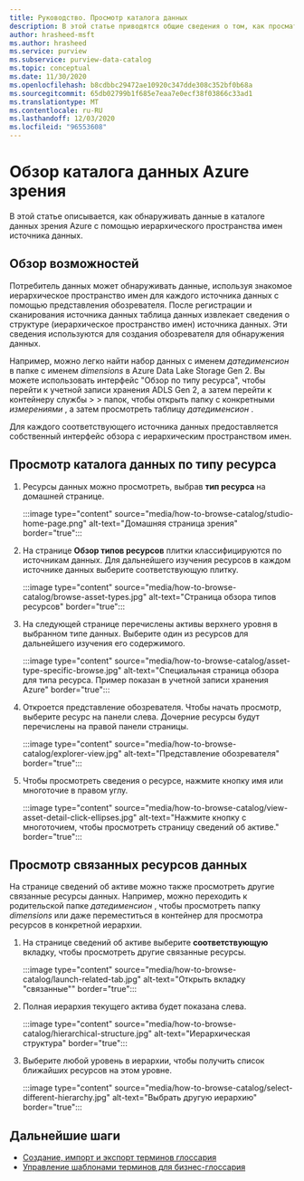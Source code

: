```yaml
---
title: Руководство. Просмотр каталога данных
description: В этой статье приводятся общие сведения о том, как просматривать каталог данных Azure зрения на основе типа ресурса.
author: hrasheed-msft
ms.author: hrasheed
ms.service: purview
ms.subservice: purview-data-catalog
ms.topic: conceptual
ms.date: 11/30/2020
ms.openlocfilehash: b8cdbbc29472ae10920c347dde308c352bf0b68a
ms.sourcegitcommit: 65db02799b1f685e7eaa7e0ecf38f03866c33ad1
ms.translationtype: MT
ms.contentlocale: ru-RU
ms.lasthandoff: 12/03/2020
ms.locfileid: "96553608"
---
```

# <a name="browse-the-azure-purview-data-catalog"></a>Обзор каталога данных Azure зрения

В этой статье описывается, как обнаруживать данные в каталоге данных зрения Azure с помощью иерархического пространства имен источника данных.

## <a name="browse-experience"></a>Обзор возможностей

Потребитель данных может обнаруживать данные, используя знакомое иерархическое пространство имен для каждого источника данных с помощью представления обозревателя. После регистрации и сканирования источника данных таблица данных извлекает сведения о структуре (иерархическое пространство имен) источника данных. Эти сведения используются для создания обозревателя для обнаружения данных.

Например, можно легко найти набор данных с именем *датедименсион* в папке с именем *dimensions* в Azure Data Lake Storage Gen 2. Вы можете использовать интерфейс "Обзор по типу ресурса", чтобы перейти к учетной записи хранения ADLS Gen 2, а затем перейти к контейнеру службы > > папок, чтобы открыть папку с конкретными *измерениями* , а затем просмотреть таблицу *датедименсион* .

Для каждого соответствующего источника данных предоставляется собственный интерфейс обзора с иерархическим пространством имен.

## <a name="browse-the-data-catalog-by-asset-type"></a>Просмотр каталога данных по типу ресурса

1. Ресурсы данных можно просмотреть, выбрав **тип ресурса** на домашней странице.

    :::image type="content" source="media/how-to-browse-catalog/studio-home-page.png" alt-text="Домашняя страница зрения" border="true":::

1. На странице **Обзор типов ресурсов** плитки классифицируются по источникам данных. Для дальнейшего изучения ресурсов в каждом источнике данных выберите соответствующую плитку.

    :::image type="content" source="media/how-to-browse-catalog/browse-asset-types.jpg" alt-text="Страница обзора типов ресурсов" border="true":::

1. На следующей странице перечислены активы верхнего уровня в выбранном типе данных. Выберите один из ресурсов для дальнейшего изучения его содержимого.

    :::image type="content" source="media/how-to-browse-catalog/asset-type-specific-browse.jpg" alt-text="Специальная страница обзора для типа ресурса. Пример показан в учетной записи хранения Azure" border="true":::

1. Откроется представление обозревателя. Чтобы начать просмотр, выберите ресурс на панели слева. Дочерние ресурсы будут перечислены на правой панели страницы.

    :::image type="content" source="media/how-to-browse-catalog/explorer-view.jpg" alt-text="Представление обозревателя" border="true":::

1. Чтобы просмотреть сведения о ресурсе, нажмите кнопку имя или многоточие в правом углу.

    :::image type="content" source="media/how-to-browse-catalog/view-asset-detail-click-ellipses.jpg" alt-text="Нажмите кнопку с многоточием, чтобы просмотреть страницу сведений об активе." border="true":::

## <a name="view-related-data-assets"></a>Просмотр связанных ресурсов данных

На странице сведений об активе можно также просмотреть другие связанные ресурсы данных. Например, можно переходить к родительской папке *датедименсион* , чтобы просмотреть папку *dimensions* или даже переместиться в контейнер для просмотра ресурсов в конкретной иерархии.

1. На странице сведений об активе выберите **соответствующую** вкладку, чтобы просмотреть другие связанные ресурсы.

    :::image type="content" source="media/how-to-browse-catalog/launch-related-tab.jpg" alt-text="Открыть вкладку &quot;связанные&quot;" border="true":::

1. Полная иерархия текущего актива будет показана слева.

    :::image type="content" source="media/how-to-browse-catalog/hierarchical-structure.jpg" alt-text="Иерархическая структура" border="true":::

1. Выберите любой уровень в иерархии, чтобы получить список ближайших ресурсов на этом уровне.

    :::image type="content" source="media/how-to-browse-catalog/select-different-hierarchy.jpg" alt-text="Выбрать другую иерархию" border="true":::

## <a name="next-steps"></a>Дальнейшие шаги

- [Создание, импорт и экспорт терминов глоссария](how-to-create-import-export-glossary.md)
- [Управление шаблонами терминов для бизнес-глоссария](how-to-manage-term-templates.md)
